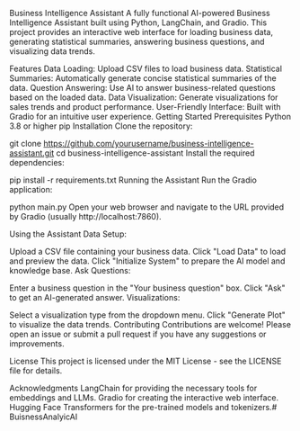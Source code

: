 Business Intelligence Assistant
A fully functional AI-powered Business Intelligence Assistant built using Python, LangChain, and Gradio. This project provides an interactive web interface for loading business data, generating statistical summaries, answering business questions, and visualizing data trends.

Features
Data Loading: Upload CSV files to load business data.
Statistical Summaries: Automatically generate concise statistical summaries of the data.
Question Answering: Use AI to answer business-related questions based on the loaded data.
Data Visualization: Generate visualizations for sales trends and product performance.
User-Friendly Interface: Built with Gradio for an intuitive user experience.
Getting Started
Prerequisites
Python 3.8 or higher
pip
Installation
Clone the repository:

git clone https://github.com/yourusername/business-intelligence-assistant.git
cd business-intelligence-assistant
Install the required dependencies:

pip install -r requirements.txt
Running the Assistant
Run the Gradio application:

python main.py
Open your web browser and navigate to the URL provided by Gradio (usually http://localhost:7860).

Using the Assistant
Data Setup:

Upload a CSV file containing your business data.
Click "Load Data" to load and preview the data.
Click "Initialize System" to prepare the AI model and knowledge base.
Ask Questions:

Enter a business question in the "Your business question" box.
Click "Ask" to get an AI-generated answer.
Visualizations:

Select a visualization type from the dropdown menu.
Click "Generate Plot" to visualize the data trends.
Contributing
Contributions are welcome! Please open an issue or submit a pull request if you have any suggestions or improvements.

License
This project is licensed under the MIT License - see the LICENSE file for details.

Acknowledgments
LangChain for providing the necessary tools for embeddings and LLMs.
Gradio for creating the interactive web interface.
Hugging Face Transformers for the pre-trained models and tokenizers.# BuisnessAnalyicAI
